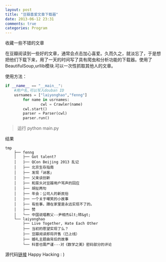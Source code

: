 ```yaml
---
layout: post
title: "豆瓣喜爱文章下载器"
date: 2013-06-12 23:31
comments: true
categories: Program 
---
```

收藏一些不错的文章

在豆瓣阅读到一些好的文章，通常会点击加心喜爱。久而久之，就淡忘了，于是想把他们下载下来，用了一天的时间写了具有爬虫和分析功能的下载器。使用了BeautifulSoup,urllib模块.可以一次性抓取其他人的文章。

使用方法：

```python
if __name__ == "__main__":
    #用户名,可以写入douban ID
    usrnames = ["laiyonghao","fenng"]
        for name in usrnames:
                cwl = Crawler(name)
        cwl.start()
        parser = Parser(cwl)
        parser.run()
```
>运行 python main.py

结果 

```
tmp
    ├── fenng
    │   ├── Got talent?
    │   ├── QCon Beijing 2013 乱记
    │   ├── 北京生存指南
    │   ├── 发现「讷客」
    │   ├── 父亲谈创新
    │   ├── 和菜头对豆瓣用户骂声的回应
    │   ├── 胡扯两句
    │   ├── 年会：公司人的新民俗
    │   ├── 一个关于嘲笑的小故事
    │   ├── 有些事，蹲在家里是永远实现不了的。
    │   ├── 赞
    │   └── 中国说唱教父--尹相杰&lt;转&gt;
    └── laiyonghao
        ├── Live Together, Hate Each Other
        ├── 当初的愿望实现了么？
        ├── 豆瓣阅读即将开售（已上线）
        ├── 婚礼主题曲背后的故事
        └── 科普也需严谨---对《数学之美》密码部分的评论
```

源代码[链接](https://github.com/zheng-ji/douban-likes-crawler.git)
Happy Hacking : )


